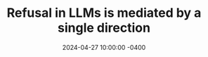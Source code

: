 ---
layout: post
title:  "Refusal in LLMs is mediated by a single direction"
date:   2024-04-27 10:00:00 -0400
permalink: /posts/refusal-dir-post
external_url: "https://www.lesswrong.com/posts/jGuXSZgv6qfdhMCuJ/refusal-in-llms-is-mediated-by-a-single-direction"
external_site: "LessWrong"
external_site_logo_path: /assets/images/misc/lesswrong.svg
---